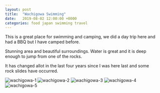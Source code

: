 ```yaml
---
layout: post
title:  "Wachigowa Swimming"
date:   2019-08-02 12:00:00 +0000
categories: food japan swimming travel
---
```


This is a great place for swimming and camping, we did a day trip here and had a BBQ but I have camped before.

Stunning area and beautiful surroundings. Water is great and it is deep enough to jump from one of the rocks.

It has changed allot in the last four years since I was here last and some rock slides have occurred.

![wachigowa-1](https://sa220030efa07d.blob.core.windows.net/images/2019/08/02/wachigowa-1.jpg)
![wachigowa-2](https://sa220030efa07d.blob.core.windows.net/images/2019/08/02/wachigowa-2.jpg)
![wachigowa-3](https://sa220030efa07d.blob.core.windows.net/images/2019/08/02/wachigowa-3.jpg)
![wachigowa-4](https://sa220030efa07d.blob.core.windows.net/images/2019/08/02/wachigowa-4.jpg)
![wachigowa-5](https://sa220030efa07d.blob.core.windows.net/images/2019/08/02/wachigowa-5.jpg)